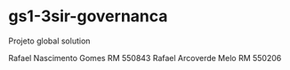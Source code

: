 # gs1-3sir-governanca
Projeto global solution 

Rafael Nascimento Gomes RM 550843
Rafael Arcoverde Melo RM 550206

